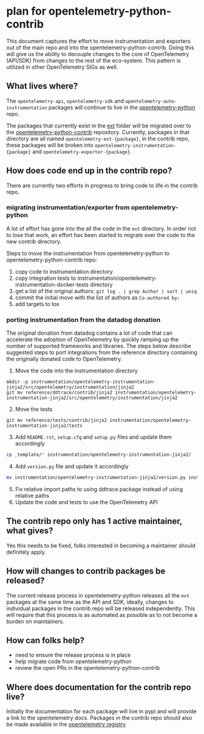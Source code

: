# plan for opentelemetry-python-contrib
This document captures the effort to move instrumentation and exporters out of the main repo and into the opentelemetry-python-contrib. Doing this will give us the ability to decouple changes to the core of OpenTelemetry (API/SDK) from changes to the rest of the eco-system. This pattern is utilized in other OpenTelemetry SIGs as well.

## What lives where?
The `opentelemetry-api`, `opentelemetry-sdk` and `opentelemetry-auto-instrumentation` packages will continue to live in the [opentelemetry-python](https://github.com/open-telemetry/opentelemetry-python) repo.

The packages that currently exist in the [ext](https://github.com/open-telemetry/opentelemetry-python/tree/master/ext) folder will be migrated over to the [opentelemetry-python-contrib](https://github.com/open-telemetry/opentelemetry-python-contrib) repository. Currently, packages in that directory are all named `opentelemetry-ext-{package}`, in the contrib repo, these packages will be broken into `opentelemetry-instrumentation-{package}` and `opentelemetry-exporter-{package}`.

## How does code end up in the contrib repo?
There are currently two efforts in progress to bring code to life in the contrib repo.

### migrating instrumentation/exporter from opentelemetry-python
A lot of effort has gone into the all the code in the `ext` directory. In order not to lose that work, an effort has been started to migrate over the code to the new contrib directory.

Steps to move the instrumentation from opentelemetry-python to opentelemetry-python-contrib repo:
1. copy code to instrumentation directory
2. copy integration tests to instrumentation/opentelemetry-instrumentation-docker-tests directory
3. get a list of the original authors: `git log . | grep Author | sort | uniq`
4. commit the initial move with the list of authors as `Co-authored by:`
5. add targets to tox

### porting instrumentation from the datadog donation
The original donation from datadog contains a lot of code that can accelerate the adoption of OpenTelemetry by quickly ramping up the number of supported frameworks and libraries. The steps below describe suggested steps to port integrations from the reference directory containing the originally donated code to OpenTelemetry.

1. Move the code into the instrumentation directory
```
mkdir -p instrumentation/opentelemetry-instrumentation-jinja2/src/opentelemetry/instrumentation/jinja2
git mv reference/ddtrace/contrib/jinja2 instrumentation/opentelemetry-instrumentation-jinja2/src/opentelemetry/instrumentation/jinja2
```
2. Move the tests
```
git mv reference/tests/contrib/jinja2 instrumentation/opentelemetry-instrumentation-jinja2/tests
```
3. Add `README.rst`, `setup.cfg` and `setup.py` files and update them accordingly
```bash
cp _template/* instrumentation/opentelemetry-instrumentation-jinja2/
```
4. Add `version.py` file and update it accordingly
```bash
mv instrumentation/opentelemetry-instrumentation-jinja2/version.py instrumentation/opentelemetry-instrumentation-jinja2/src/opentelemetry/instrumentation/jinja2/version.py
```
5. Fix relative import paths to using ddtrace package instead of using relative paths
6. Update the code and tests to use the OpenTelemetry API

## The contrib repo only has 1 active maintainer, what gives?
Yes this needs to be fixed, folks interested in becoming a maintainer should definitely apply.

## How will changes to contrib packages be released?
The current release process in opentelemetry-python releases all the `ext` packages at the same time as the API and SDK, ideally, changes to individual packages in the contrib repo will be released independently. This will require that this process is as automated as possible as to not become a burden on maintainers.

## How can folks help?
- need to ensure the release process is in place
- help migrate code from opentelemetry-python
- review the open PRs in the opentelemetry-python-contrib

## Where does documentation for the contrib repo live?
Initially the documentation for each package will live in pypi and will provide a link to the opentelemetry docs. Packages in the contrib repo should also be made available in the [opentelemetry registry](https://opentelemetry.io/registry/)
